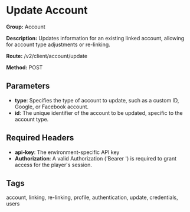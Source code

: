 # Update Account

**Group:** Account

**Description:** Updates information for an existing linked account, allowing for account type adjustments or re-linking.

**Route:** /v2/client/account/update

**Method:** POST

## Parameters

- **type**: Specifies the type of account to update, such as a custom ID, Google, or Facebook account.
- **id**: The unique identifier of the account to be updated, specific to the account type.

## Required Headers

- **api-key**: The environment-specific API key
- **Authorization**: A valid Authorization ('Bearer <token>') is required to grant access for the player's session.

## Tags

account, linking, re-linking, profile, authentication, update, credentials, users
